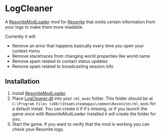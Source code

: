 # LogCleaner

A [ResoniteModLoader](https://github.com/resonite-modding-group/ResoniteModLoader) mod for [Resonite](https://resonite.com/) that omits certain information from your logs to make them more readable.

Currently it will:
- Remove an error that happens basically every time you open your context menu
- Remove stacktraces from changing world properties like world name
- Remove spam related to contact status updates
- Remove spam related to broadcasting session info

## Installation
1. Install [ResoniteModLoader](https://github.com/resonite-modding-group/ResoniteModLoader).
2. Place [LogCleaner.dll](https://github.com/art0007i/LogCleaner/releases/latest/download/LogCleaner.dll) into your `rml_mods` folder. This folder should be at `C:\Program Files (x86)\Steam\steamapps\common\Resonite\rml_mods` for a default install. You can create it if it's missing, or if you launch the game once with ResoniteModLoader installed it will create the folder for you.
3. Start the game. If you want to verify that the mod is working you can check your Resonite logs.
